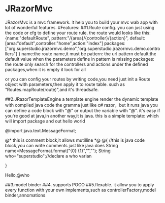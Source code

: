 # JRazorMvc
JRazorMvc is a mvc framework. It help you to build your mvc wab app with  lot of wonderful features.
#Features:
##1.Route config.
  you can just using the code or cfg to define your route rule.
  the route would looks like this:
  {name:"defaultRoute",
  pattern:"/{area}/{controller}/{action}",
  default:[area:"default",controller:"home",action:"index"]
  packages:["org.superstudio.jrazormvc.demo","org.superstudio.jrazormvc.demo.controllers"]
  }
name:the route name,it must be 
pattern: the url pattern
default:the default value when the parameters define in pattern is missing
packages: the route only search for the controllers and actions under the defined packages,when it is empty it look for all

or you can config your routes by writing code,you need just init a Route object with parameters,then apply it to route table.
such as "Routes.mapRoute(route)",and it's threadsafe.

##2.JRazorTemplateEngine
a template engine render the dynamic template with compiled java code
the gramma just like c# razor，but it runs java
you can define a code block with "@" or output the variable with "@". it's easy if you're good at java,in another way,it is java.
this is a simple template: which will import package and out hello world

@import java.text.MessageFormat;
<html>
<head>
</head>
<body>
@* this is comment block,it allows mutilline *@
@{
//this is java code block,you can write comments just like java does
String name=MessageFormat.format("{0} {1}","","");
String who="superstudio";//declare a who varian

}
<!--in the say way you can write html comment outside code block-->
<!--and the line below would output "hellow,superstudio"-->
Hello,@who
</body>
</html>

##3.model binder
##4. supports POCO
##5.flexable. 
it allow you to apply every function with your own implements,such as controllerFactory,model binder,annomations

